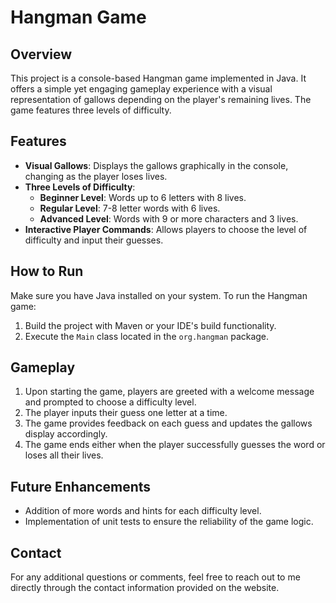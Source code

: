 # Hangman Game

## Overview

This project is a console-based Hangman game implemented in Java. It offers a simple yet engaging gameplay experience
with a visual representation of gallows depending on the player's remaining lives. The game features three levels of
difficulty.

## Features

- **Visual Gallows**: Displays the gallows graphically in the console, changing as the player loses lives.
- **Three Levels of Difficulty**:
    - **Beginner Level**: Words up to 6 letters with 8 lives.
    - **Regular Level**: 7-8 letter words with 6 lives.
    - **Advanced Level**: Words with 9 or more characters and 3 lives.
- **Interactive Player Commands**: Allows players to choose the level of difficulty and input their guesses.

## How to Run

Make sure you have Java installed on your system. To run the Hangman game:

1. Build the project with Maven or your IDE's build functionality.
2. Execute the `Main` class located in the `org.hangman` package.

## Gameplay

1. Upon starting the game, players are greeted with a welcome message and prompted to choose a difficulty level.
2. The player inputs their guess one letter at a time.
3. The game provides feedback on each guess and updates the gallows display accordingly.
4. The game ends either when the player successfully guesses the word or loses all their lives.

## Future Enhancements

- Addition of more words and hints for each difficulty level.
- Implementation of unit tests to ensure the reliability of the game logic.

## Contact

For any additional questions or comments, feel free to reach out to me directly through the contact information provided
on the website.